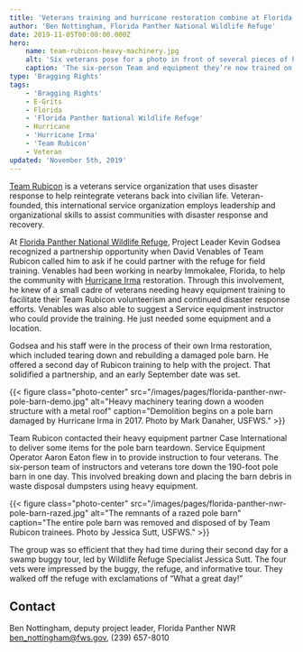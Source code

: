 ```yaml
---
title: 'Veterans training and hurricane restoration combine at Florida wildlife refuge'
author: 'Ben Nottingham, Florida Panther National Wildlife Refuge'
date: 2019-11-05T00:00:00.000Z
hero:
    name: team-rubicon-heavy-machinery.jpg
    alt: 'Six veterans pose for a photo in front of several pieces of heavy machinery'
    caption: 'The six-person Team and equipment they’re now trained on, with thanks to FWS instructor Aaron Eaton, far right. Photo by Jessica Sutt, FWS.'
type: 'Bragging Rights'
tags:
    - 'Bragging Rights'
    - E-Grits
    - Florida
    - 'Florida Panther National Wildlife Refuge'
    - Hurricane
    - 'Hurricane Irma'
    - 'Team Rubicon'
    - Veteran
updated: 'November 5th, 2019'
---
```


[Team Rubicon](https://teamrubiconusa.org/) is a veterans service organization that uses disaster response to help reintegrate veterans back into civilian life. Veteran-founded, this international service organization employs leadership and organizational skills to assist communities with disaster response and recovery.

At [Florida Panther National Wildlife Refuge](https://www.fws.gov/refuge/florida_panther/), Project Leader Kevin Godsea recognized a partnership opportunity when David Venables of Team Rubicon called him to ask if he could partner with the refuge for field training. Venables  had been working in nearby Immokalee, Florida, to help the community with [Hurricane Irma](/tags/hurricane-irma) restoration. Through this involvement, he knew of a small cadre of veterans needing heavy equipment training to facilitate their Team Rubicon volunteerism and continued disaster response efforts. Venables was also able to suggest a Service equipment instructor who could provide the training. He just needed some equipment and a location.

Godsea and his staff were in the process of their own Irma restoration, which included tearing down and rebuilding a damaged pole barn. He offered a second day of Rubicon training to help with the project. That solidified a partnership, and an early September date was set.

{{< figure class="photo-center" src="/images/pages/florida-panther-nwr-pole-barn-demo.jpg" alt="Heavy machinery tearing down a wooden structure with a metal roof" caption="Demolition begins on a pole barn damaged by Hurricane Irma in 2017.  Photo by Mark Danaher, USFWS." >}}

Team Rubicon contacted their heavy equipment partner Case International to deliver some items for the pole barn teardown. Service Equipment Operator Aaron Eaton flew in to provide instruction to four veterans. The six-person team of instructors and veterans tore down the 190-foot pole barn in one day. This involved breaking down and placing the barn debris in waste disposal dumpsters using heavy equipment.

{{< figure class="photo-center" src="/images/pages/florida-panther-nwr-pole-barn-razed.jpg" alt="The remnants of a razed pole barn" caption="The entire pole barn was removed and disposed of by Team Rubicon trainees.  Photo by Jessica Sutt, USFWS." >}}

The group was so efficient that they had time during their second day for a swamp buggy tour, led by Wildlife Refuge Specialist Jessica Sutt.  The four vets were impressed by the buggy, the refuge, and informative tour. They walked off the refuge with exclamations of “What a great day!”

## Contact

Ben Nottingham, deputy project leader, Florida Panther NWR  
[ben_nottingham@fws.gov](mailto:ben_nottingham@fws.gov), (239) 657-8010